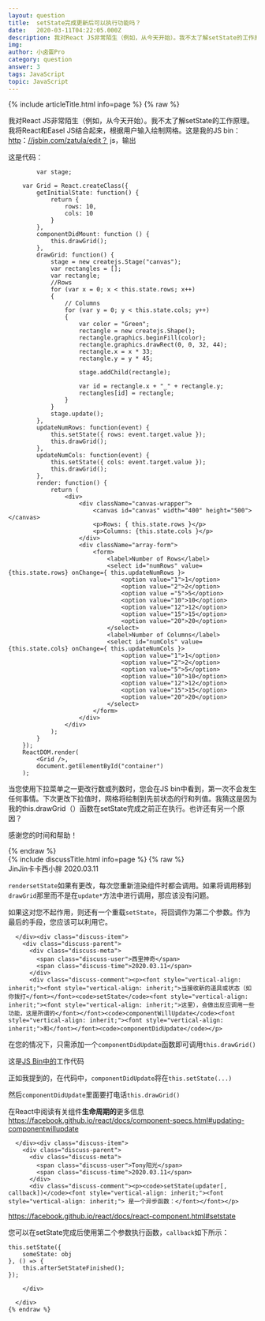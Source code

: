 ```yaml
---
layout: question
title:  setState完成更新后可以执行功能吗？
date:   2020-03-11T04:22:05.000Z
description: 我对React JS非常陌生（例如，从今天开始）。我不太了解setState的工作原理。我将React和Easel JS结合起来，根据用户输入绘制网格。这...
img: 
author: 小卤蛋Pro
category: question
answer: 3
tags: JavaScript
topic: JavaScript
---
```

<div class="article-root">
  <div class="article">
    {% include articleTitle.html info=page %}
    {% raw %}
    <div class="article-content"><p><font style="vertical-align: inherit;"><font style="vertical-align: inherit;">我对React JS非常陌生（例如，从今天开始）。</font><font style="vertical-align: inherit;">我不太了解setState的工作原理。</font><font style="vertical-align: inherit;">我将React和Easel JS结合起来，根据用户输入绘制网格。</font><font style="vertical-align: inherit;">这是我的JS bin：</font><a href="http://jsbin.com/zatula/edit?js,output" rel="noreferrer"><font style="vertical-align: inherit;">http</font></a><font style="vertical-align: inherit;">：</font><a href="http://jsbin.com/zatula/edit?js,output" rel="noreferrer"><font style="vertical-align: inherit;">//jsbin.com/zatula/edit？</font></a><font style="vertical-align: inherit;"> js，输出
</font></font><a href="http://jsbin.com/zatula/edit?js,output" rel="noreferrer"><font style="vertical-align: inherit;"></font></a></p>

<p><font style="vertical-align: inherit;"><font style="vertical-align: inherit;">这是代码：</font></font></p>

<pre><code>        var stage;<font></font>
<font></font>
    var Grid = React.createClass({<font></font>
        getInitialState: function() {<font></font>
            return {<font></font>
                rows: 10,<font></font>
                cols: 10<font></font>
            }<font></font>
        },<font></font>
        componentDidMount: function () {<font></font>
            this.drawGrid();<font></font>
        },<font></font>
        drawGrid: function() {<font></font>
            stage = new createjs.Stage("canvas");<font></font>
            var rectangles = [];<font></font>
            var rectangle;<font></font>
            //Rows<font></font>
            for (var x = 0; x &lt; this.state.rows; x++)<font></font>
            {<font></font>
                // Columns<font></font>
                for (var y = 0; y &lt; this.state.cols; y++)<font></font>
                {<font></font>
                    var color = "Green";<font></font>
                    rectangle = new createjs.Shape();<font></font>
                    rectangle.graphics.beginFill(color);<font></font>
                    rectangle.graphics.drawRect(0, 0, 32, 44);<font></font>
                    rectangle.x = x * 33;<font></font>
                    rectangle.y = y * 45;<font></font>
<font></font>
                    stage.addChild(rectangle);<font></font>
<font></font>
                    var id = rectangle.x + "_" + rectangle.y;<font></font>
                    rectangles[id] = rectangle;<font></font>
                }<font></font>
            }<font></font>
            stage.update();<font></font>
        },<font></font>
        updateNumRows: function(event) {<font></font>
            this.setState({ rows: event.target.value });<font></font>
            this.drawGrid();<font></font>
        },<font></font>
        updateNumCols: function(event) {<font></font>
            this.setState({ cols: event.target.value });<font></font>
            this.drawGrid();<font></font>
        },<font></font>
        render: function() {<font></font>
            return (<font></font>
                &lt;div&gt;<font></font>
                    &lt;div className="canvas-wrapper"&gt;<font></font>
                        &lt;canvas id="canvas" width="400" height="500"&gt;&lt;/canvas&gt;<font></font>
                        &lt;p&gt;Rows: { this.state.rows }&lt;/p&gt;<font></font>
                        &lt;p&gt;Columns: {this.state.cols }&lt;/p&gt;<font></font>
                    &lt;/div&gt;<font></font>
                    &lt;div className="array-form"&gt;<font></font>
                        &lt;form&gt;<font></font>
                            &lt;label&gt;Number of Rows&lt;/label&gt;<font></font>
                            &lt;select id="numRows" value={this.state.rows} onChange={ this.updateNumRows }&gt;<font></font>
                                &lt;option value="1"&gt;1&lt;/option&gt;<font></font>
                                &lt;option value="2"&gt;2&lt;/option&gt;<font></font>
                                &lt;option value ="5"&gt;5&lt;/option&gt;<font></font>
                                &lt;option value="10"&gt;10&lt;/option&gt;<font></font>
                                &lt;option value="12"&gt;12&lt;/option&gt;<font></font>
                                &lt;option value="15"&gt;15&lt;/option&gt;<font></font>
                                &lt;option value="20"&gt;20&lt;/option&gt;<font></font>
                            &lt;/select&gt;<font></font>
                            &lt;label&gt;Number of Columns&lt;/label&gt;<font></font>
                            &lt;select id="numCols" value={this.state.cols} onChange={ this.updateNumCols }&gt;<font></font>
                                &lt;option value="1"&gt;1&lt;/option&gt;<font></font>
                                &lt;option value="2"&gt;2&lt;/option&gt;<font></font>
                                &lt;option value="5"&gt;5&lt;/option&gt;<font></font>
                                &lt;option value="10"&gt;10&lt;/option&gt;<font></font>
                                &lt;option value="12"&gt;12&lt;/option&gt;<font></font>
                                &lt;option value="15"&gt;15&lt;/option&gt;<font></font>
                                &lt;option value="20"&gt;20&lt;/option&gt;<font></font>
                            &lt;/select&gt;<font></font>
                        &lt;/form&gt;<font></font>
                    &lt;/div&gt;    <font></font>
                &lt;/div&gt;<font></font>
            );<font></font>
        }<font></font>
    });<font></font>
    ReactDOM.render(<font></font>
        &lt;Grid /&gt;,<font></font>
        document.getElementById("container")<font></font>
    );<font></font>
</code></pre>

<p><font style="vertical-align: inherit;"><font style="vertical-align: inherit;">当您使用下拉菜单之一更改行数或列数时，您会在JS bin中看到，第一次不会发生任何事情。</font><font style="vertical-align: inherit;">下次更改下拉值时，网格将绘制到先前状态的行和列值。</font><font style="vertical-align: inherit;">我猜这是因为我的this.drawGrid（）函数在setState完成之前正在执行。</font><font style="vertical-align: inherit;">也许还有另一个原因？</font></font></p>

<p><font style="vertical-align: inherit;"><font style="vertical-align: inherit;">感谢您的时间和帮助！</font></font></p></div>
    {% endraw %}
  </div>

  <div class="discuss-wrapper">
    {% include discussTitle.html info=page %}
    {% raw %}
    <div class="discuss-item">
        <div class="discuss-parent">
          <div class="discuss-meta">
            <span class="discuss-user">JinJin卡卡西小胖</span>
            <span class="discuss-time">2020.03.11</span>
          </div>
          <div class="discuss-comment"><p><code>render</code><font style="vertical-align: inherit;"></font><code>setState</code><font style="vertical-align: inherit;"><font style="vertical-align: inherit;">如果有更改，</font><font style="vertical-align: inherit;">每次您</font><font style="vertical-align: inherit;">重新渲染组件</font><font style="vertical-align: inherit;">时都会调用</font><font style="vertical-align: inherit;">。</font><font style="vertical-align: inherit;">如果将调用移到</font></font><code>drawGrid</code><font style="vertical-align: inherit;"><font style="vertical-align: inherit;">那里而不是在</font></font><code>update*</code><font style="vertical-align: inherit;"><font style="vertical-align: inherit;">方法中进行</font><font style="vertical-align: inherit;">调用，那</font><font style="vertical-align: inherit;">应该没有问题。</font></font></p>

<p><font style="vertical-align: inherit;"><font style="vertical-align: inherit;">如果这对您不起作用，则还有一个重载</font></font><code>setState</code><font style="vertical-align: inherit;"><font style="vertical-align: inherit;">，将回调作为第二个参数。</font><font style="vertical-align: inherit;">作为最后的手段，您应该可以利用它。</font></font></p></div>
        </div>
        
      </div><div class="discuss-item">
        <div class="discuss-parent">
          <div class="discuss-meta">
            <span class="discuss-user">西里神奇</span>
            <span class="discuss-time">2020.03.11</span>
          </div>
          <div class="discuss-comment"><p><font style="vertical-align: inherit;"><font style="vertical-align: inherit;">当接收新的道具或状态（如你拨打</font></font><code>setState</code><font style="vertical-align: inherit;"><font style="vertical-align: inherit;">这里），会做出反应调用一些功能，这是所谓的</font></font><code>componentWillUpdate</code><font style="vertical-align: inherit;"><font style="vertical-align: inherit;">和</font></font><code>componentDidUpdate</code></p>

<p><font style="vertical-align: inherit;"><font style="vertical-align: inherit;">在您的情况下，只需添加一个</font></font><code>componentDidUpdate</code><font style="vertical-align: inherit;"><font style="vertical-align: inherit;">函数即可调用</font></font><code>this.drawGrid()</code></p>

<p><font style="vertical-align: inherit;"><font style="vertical-align: inherit;">这是</font><a href="http://jsbin.com/setofirenu/edit?html,js,output" rel="noreferrer"><font style="vertical-align: inherit;">JS Bin中的</font></a><font style="vertical-align: inherit;">工作代码</font></font><a href="http://jsbin.com/setofirenu/edit?html,js,output" rel="noreferrer"><font style="vertical-align: inherit;"></font></a></p>

<p><font style="vertical-align: inherit;"><font style="vertical-align: inherit;">正如我提到的，在代码中，</font></font><code>componentDidUpdate</code><font style="vertical-align: inherit;"><font style="vertical-align: inherit;">将在</font></font><code>this.setState(...)</code></p>

<p><font style="vertical-align: inherit;"><font style="vertical-align: inherit;">然后</font></font><code>componentDidUpdate</code><font style="vertical-align: inherit;"><font style="vertical-align: inherit;">里面要打电话</font></font><code>this.drawGrid()</code></p>

<p><font style="vertical-align: inherit;"><font style="vertical-align: inherit;">在React中</font><font style="vertical-align: inherit;">阅读有关组件</font></font><strong><font style="vertical-align: inherit;"><font style="vertical-align: inherit;">生命周期的</font></font></strong><font style="vertical-align: inherit;"><font style="vertical-align: inherit;">更多信息</font></font><a href="https://facebook.github.io/react/docs/component-specs.html#updating-componentwillupdate" rel="noreferrer"><font style="vertical-align: inherit;"><font style="vertical-align: inherit;">https://facebook.github.io/react/docs/component-specs.html#updating-componentwillupdate</font></font></a></p></div>
        </div>
        
      </div><div class="discuss-item">
        <div class="discuss-parent">
          <div class="discuss-meta">
            <span class="discuss-user">Tony阳光</span>
            <span class="discuss-time">2020.03.11</span>
          </div>
          <div class="discuss-comment"><p><code>setState(updater[, callback])</code><font style="vertical-align: inherit;"><font style="vertical-align: inherit;"> 是一个异步函数：</font></font></p>

<p><a href="https://facebook.github.io/react/docs/react-component.html#setstate" rel="noreferrer"><font style="vertical-align: inherit;"><font style="vertical-align: inherit;">https://facebook.github.io/react/docs/react-component.html#setstate</font></font></a></p>

<p><font style="vertical-align: inherit;"><font style="vertical-align: inherit;">您可以在setState完成后使用第二个参数执行函数，</font></font><code>callback</code><font style="vertical-align: inherit;"><font style="vertical-align: inherit;">如下所示：</font></font></p>

<pre><code>this.setState({<font></font>
    someState: obj<font></font>
}, () =&gt; {<font></font>
    this.afterSetStateFinished();<font></font>
});<font></font>
</code></pre></div>
        </div>
        
      </div>
    {% endraw %}
  </div>
<div>
